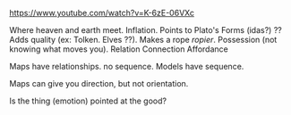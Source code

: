 https://www.youtube.com/watch?v=K-6zE-06VXc

Where heaven and earth meet.
Inflation. Points to Plato's Forms (idas?) ??
Adds quality (ex: Tolken. Elves ??). Makes a rope *ropier*.
Possession (not knowing what moves you).
Relation
Connection
Affordance

Maps have relationships. no sequence. Models have sequence.

Maps can give you direction, but not orientation.

Is the thing (emotion) pointed at the good?